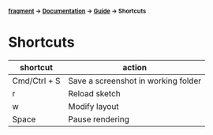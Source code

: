 #### <sup>[fragment](../../README.md) → [Documentation](../README.md) → [Guide](../README.md#guide) → Shortcuts</sup>

# Shortcuts

| shortcut | action |
|---|---|
|Cmd/Ctrl + S| Save a screenshot in working folder
|r| Reload sketch
|w| Modify layout
|Space| Pause rendering
